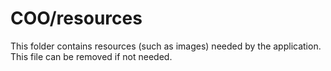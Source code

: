 # COO/resources

This folder contains resources (such as images) needed by the application. This file can
be removed if not needed.
